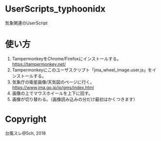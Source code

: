 # UserScripts_typhoonidx
気象関連のUserScript

使い方
================
1. TampermonkeyをChrome/Firefoxにインストールする。https://tampermonkey.net/
2. Tampermonkeyにこのユーザスクリプト「jma_wheel_image.user.js」をインストールする。
3. 気象庁の衛星画像/天気図のページに行く。https://www.jma.go.jp/jp/gms/index.html
4. 画像の上でマウスホイールを上下に回す。
5. 画像が切り替わる。（画像読み込みの分だけ最初はかくつきます）

Copyright
========================
台風スレ@5ch, 2018

